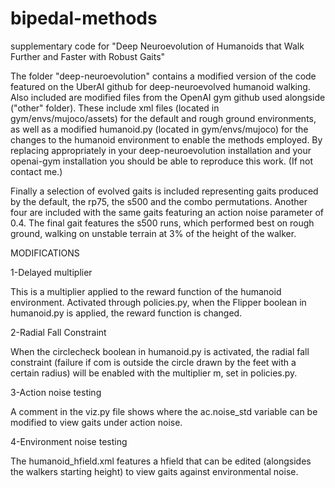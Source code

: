 # bipedal-methods
supplementary code for "Deep Neuroevolution of Humanoids that Walk Further and Faster with Robust Gaits"

The folder "deep-neuroevolution" contains a modified version of the code featured on the UberAI github for deep-neuroevolved humanoid walking. Also included are modified files from the OpenAI gym github used alongside ("other" folder). These include xml files (located in gym/envs/mujoco/assets) for the default and rough ground environments, as well as a modified humanoid.py (located in gym/envs/mujoco) for the changes to the humanoid environment to enable the methods employed. By replacing appropriately in your deep-neuroevolution installation and your openai-gym installation you should be able to reproduce this work. (If not contact me.)

Finally a selection of evolved gaits is included representing gaits produced by the default, the rp75, the s500 and the combo permutations. Another four are included with the same gaits featuring an action noise parameter of 0.4. The final gait features the s500 runs, which performed best on rough ground, walking on unstable terrain at 3% of the height of the walker. 

MODIFICATIONS

1-Delayed multiplier

This is a multiplier applied to the reward function of the humanoid environment. Activated through policies.py, when the Flipper boolean in humanoid.py is applied, the reward function is changed.

2-Radial Fall Constraint

When the circlecheck boolean in humanoid.py is activated, the radial fall constraint (failure if com is outside the circle drawn by the feet with a certain radius) will be enabled with the multiplier m, set in policies.py.

3-Action noise testing

A comment in the viz.py file shows where the ac.noise_std variable can be modified to view gaits under action noise.

4-Environment noise testing

The humanoid_hfield.xml features a hfield that can be edited (alongsides the walkers starting height) to view gaits against environmental noise.


